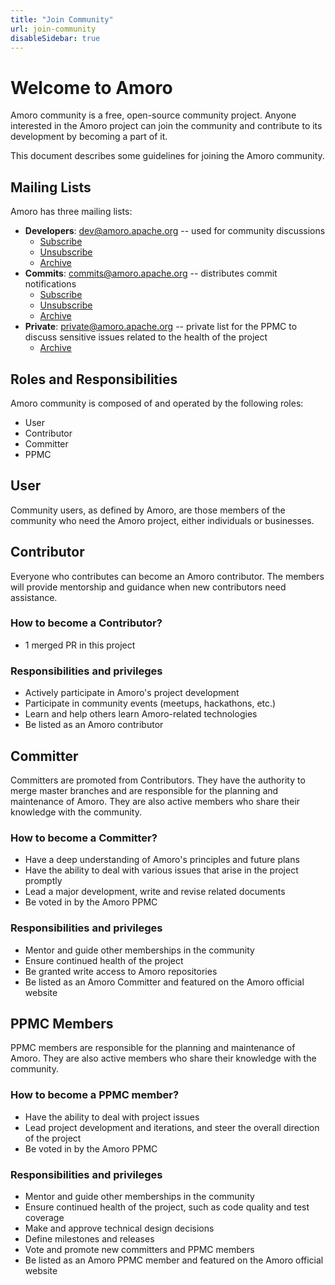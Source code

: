 ```yaml
---
title: "Join Community"
url: join-community
disableSidebar: true
---
```


# Welcome to Amoro
Amoro community is a free, open-source community project. 
Anyone interested in the Amoro project can join the community and contribute to its development by becoming a part of it.

This document describes some guidelines for joining the Amoro community.

## Mailing Lists
Amoro has three mailing lists:
- **Developers**: <dev@amoro.apache.org>  -- used for community discussions
  - [Subscribe](mailto:dev-subscribe@amoro.apache.org)
  - [Unsubscribe](mailto:dev-unsubscribe@amoro.apache.org)
  - [Archive](https://lists.apache.org/list.html?dev@amoro.apache.org)
- **Commits**: <commits@amoro.apache.org> -- distributes commit notifications
  - [Subscribe](mailto:commits-subscribe@amoro.apache.org)
  - [Unsubscribe](mailto:commits-unsubscribe@amoro.apache.org)
  - [Archive](https://lists.apache.org/list.html?commits@amoro.apache.org)
- **Private**: <private@amoro.apache.org> -- private list for the PPMC to discuss sensitive issues related to the health of the project
  - [Archive](https://lists.apache.org/list.html?private@amoro.apache.org)

## Roles and Responsibilities
Amoro community is composed of and operated by the following roles:
- User
- Contributor
- Committer
- PPMC

## User 

Community users, as defined by Amoro, are those members of the community who need the Amoro project, either individuals or businesses.

## Contributor 
Everyone who contributes can become an Amoro contributor. The members will provide mentorship and guidance when new contributors need assistance.
### How to become a Contributor?
- 1 merged PR in this project
### Responsibilities and privileges
- Actively participate in Amoro's  project development
- Participate in community events (meetups, hackathons, etc.)
- Learn and help others learn Amoro-related technologies
- Be listed as an Amoro contributor

## Committer
Committers are promoted from Contributors. They have the authority to merge master branches and are responsible for the planning and maintenance of Amoro. They are also active members who share their knowledge with the community.
### How to become a Committer?
- Have a deep understanding of Amoro's principles and future plans
- Have the ability to deal with various issues that arise in the project promptly
- Lead a major development, write and revise related documents
- Be voted in by the Amoro PPMC
### Responsibilities and privileges
- Mentor and guide other memberships in the community
- Ensure continued health of the project
- Be granted write access to Amoro repositories
- Be listed as an Amoro Committer and featured on the Amoro official website

## PPMC Members
PPMC members are responsible for the planning and maintenance of Amoro. They are also active members who share their knowledge with the community.

### How to become a PPMC member?
- Have the ability to deal with project issues
- Lead project development and iterations, and steer the overall direction of the project
- Be voted in by the Amoro PPMC
### Responsibilities and privileges
- Mentor and guide other memberships in the community
- Ensure continued health of the project, such as code quality and test coverage
- Make and approve technical design decisions
- Define milestones and releases
- Vote and promote new committers and PPMC members
- Be listed as an Amoro PPMC member and featured on the Amoro official website